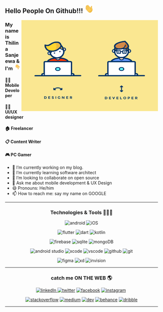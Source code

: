 ## Hello People On Github!!! <img src="https://github.com/thilina-sanjeewa/thilina-sanjeewa/blob/main/wave.gif" height="30px" width="30px">

<img align="right" alt="GIF" src="https://github.com/thilina-sanjeewa/thilina-sanjeewa/blob/main/5.gif?raw=true" width="450" height="300"  />

###   My name is Thilina Sanjeewa & I'm  <img src="https://github.com/thilina-sanjeewa/thilina-sanjeewa/blob/main/backhand.gif" height="20px"  width="20px">
#### 👨‍💻 Mobile Developer  
#### 🧑‍🎨 UI/UX designer 
#### 🏠 Freelancer
#### 📋 Content Writer
#### 🎮 PC Gamer


- 🔭 I’m currently working on my blog.
- 🌱 I’m currently learning software architect
- 👯 I’m looking to collaborate on open source
- 💬 Ask me about mobile development & UX Design
- 😄 Pronouns: He/him
- 📫 How to reach me: say my name on GOOGLE 

---

<h3 align="center">Technologies & Tools 🧑‍💻📲</h3>
<p align="center"><a><img src="https://img.shields.io/badge/Android-3DDC84?style=for-the-badge&logo=android&logoColor=white" alt="android"/></a> <a><img src="https://img.shields.io/badge/iOS-000000?style=for-the-badge&logo=ios&logoColor=white" alt="iOS"/></a></p>
<p align="center"><a><img src="https://img.shields.io/badge/Flutter-02569B?style=for-the-badge&logo=flutter&logoColor=white" alt="flutter"/></a> <a><img src="https://img.shields.io/badge/Dart-0175C2?style=for-the-badge&logo=dart&logoColor=white" alt="dart"/></a> <a><img src="https://img.shields.io/badge/Kotlin-0095D5?&style=for-the-badge&logo=kotlin&logoColor=white" alt="kotlin"/> 
<p align="center"><a><img src="https://img.shields.io/badge/firebase-ffca28?style=for-the-badge&logo=firebase&logoColor=black" alt="firebase"/></a> <a><img src="https://img.shields.io/badge/SQLite-07405E?style=for-the-badge&logo=sqlite&logoColor=white" alt="sqlite"/></a> <a><img src="https://img.shields.io/badge/MongoDB-4EA94B?style=for-the-badge&logo=mongodb&logoColor=white" alt="mongoDB"/></a></p>
  <p align="center"><a><img src="https://img.shields.io/badge/Android_Studio-3DDC84?style=for-the-badge&logo=android-studio&logoColor=white" alt="android studio"/></a> <a><img src="https://img.shields.io/badge/Xcode-007ACC?style=for-the-badge&logo=Xcode&logoColor=white" alt="xcode"/></a> <a><img src="https://img.shields.io/badge/Visual_Studio_Code-0078D4?style=for-the-badge&logo=visual%20studio%20code&logoColor=white" alt="vscode"/></a> <a><img src="https://img.shields.io/badge/GitHub-100000?style=for-the-badge&logo=github&logoColor=white" alt="github"/></a> <a><img src="https://img.shields.io/badge/GIT-E44C30?style=for-the-badge&logo=git&logoColor=white" alt="git"></a></p>
<p align="center"><a><img src="https://img.shields.io/badge/Figma-F24E1E?style=for-the-badge&logo=figma&logoColor=white" alt="figma"/></a> <a><img src="https://img.shields.io/badge/Adobe%20XD-470137?style=for-the-badge&logo=Adobe%20XD&logoColor=#FF61F6" alt="xd"/></a> <a><img src="https://img.shields.io/badge/InVision-FF3366?style=for-the-badge&logo=InVision&logoColor=white" alt="invision"></a>
  
  
  
------

<h3 align="center">catch me ON THE WEB 🌎</h3>
<p align="center"><a href="https://www.linkedin.com/in/thilinasanjeewa/" target="blank"><img src="https://img.shields.io/badge/LinkedIn-0077B5?style=for-the-badge&logo=linkedin&logoColor=white" alt="linkedIn"/> </a><a href="https://twitter.com/___thilina"  target="blank"><img src="https://img.shields.io/badge/Twitter-1DA1F2?style=for-the-badge&logo=twitter&logoColor=white" alt="twitter"/></a> <a href="https://www.facebook.com/thIlIna814/"  target="blank"><img src="https://img.shields.io/badge/Facebook-1877F2?style=for-the-badge&logo=facebook&logoColor=white" alt="facebook"/></a> <a href="https://instagram.com/___thilina"  target="blank"><img src="https://img.shields.io/badge/Instagram-E4405F?style=for-the-badge&logo=instagram&logoColor=white" alt="instagram"/></a> <a href="https://pin.it/1NZOje8"  target="blank"><img src="https://img.shields.io/badge/Pinterest-%23E60023.svg?&style=for-the-badge&logo=Pinterest&logoColor=white" alt=""/></a></p><p align="center"> <a href="https://stackoverflow.com/users/17919532/thilina-sanjeewa"  target="blank"><img src="https://img.shields.io/badge/Stack_Overflow-FE7A16?style=for-the-badge&logo=stack-overflow&logoColor=white" alt="stackoverflow"/></a> <a href="https://medium.com/@___thilina"  target="blank"><img src="https://img.shields.io/badge/Medium-12100E?style=for-the-badge&logo=medium&logoColor=white" alt="medium"/></a> <a href="https://dev.to/___thilina"  target="blank"><img src="https://img.shields.io/badge/dev.to-0A0A0A?style=for-the-badge&logo=devdotto&logoColor=white" alt="dev"/></a> <a href="https://www.behance.net/thilinasanjeewa/projects"  target="blank"><img src="https://img.shields.io/badge/Behance-0054F7?style=for-the-badge&logo=behance&logoColor=white" alt="behance"/></a> <a href="https://dribbble.com/___thilina"  target="blank"><img src="https://img.shields.io/badge/Dribbble-EA4C89?style=for-the-badge&logo=dribbble&logoColor=white" alt="dribble"/></a></p>

  
  


 ---



